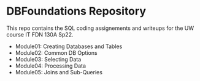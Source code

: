 # DBFoundations Repository
This repo contains the SQL coding assignements and writeups for the UW course 
IT FDN 130A Sp22.

- Module01: Creating Databases and Tables
- Module02: Common DB Options
- Module03: Selecting Data
- Module04: Processing Data
- Module05: Joins and Sub-Queries
